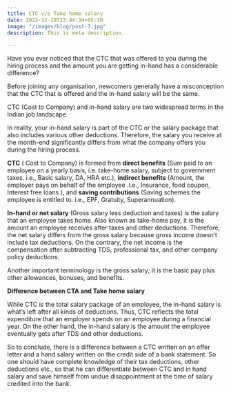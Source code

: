 ```yaml
---
title: CTC v/s Take home salary
date: 2022-12-29T23:44:34+05:30
image: "/images/blog/post-3.jpg"
description: This is meta description.

---
```

Have you ever noticed that the CTC that was offered to you during the hiring process and the amount you are getting in-hand has a considerable difference?

Before joining any organisation, newcomers generally have a misconception that the CTC that is offered and the in-hand salary will be the same.

CTC (Cost to Company) and in-hand salary are two widespread terms in the Indian job landscape.

In reality, your in-hand salary is part of the CTC or the salary package that also includes various other deductions. Therefore, the salary you receive at the month-end significantly differs from what the company offers you during the hiring process.

**CTC** ( Cost to Company) is formed from **direct benefits** (Sum paid to an employee on a yearly basis, i.e. take-home salary, subject to government taxes. i.e., Basic salary, DA, HRA etc.), **indirect benefits** (Amount, the employer pays on behalf of the employee .i.e., Insurance, food coupon, Interest free loans ), and **saving contributions** (Saving schemes the employee is entitled to. i.e., EPF, Gratuity, Superannuation).

**In-hand or net salary** (Gross salary less deduction and taxes) is the salary that an employee takes home. Also known as take-home pay, it is the amount an employee receives after taxes and other deductions. Therefore, the net salary differs from the gross salary because gross income doesn’t include tax deductions. On the contrary, the net income is the compensation after subtracting TDS, professional tax, and other company policy deductions.

Another important terminology is the gross salary; it is the basic pay plus other allowances, bonuses, and benefits.

**Difference between CTA and Take home salary**

While CTC is the total salary package of an employee, the in-hand salary is what’s left after all kinds of deductions. Thus, CTC reflects the total expenditure that an employer spends on an employee during a financial year. On the other hand, the in-hand salary is the amount the employee eventually gets after TDS and other deductions.

So to conclude, there is a difference between a CTC written on an offer letter and a hand salary written on the credit side of a bank statement. So one should have complete knowledge of their tax deductions, other deductions etc., so that he can differentiate between CTC and in hand salary and save himself from undue disappointment at the time of salary credited into the bank.